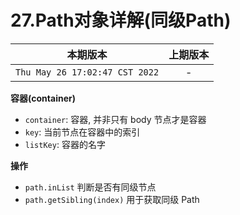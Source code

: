 # 27.Path对象详解(同级Path)

|本期版本|上期版本
|:---:|:---:
`Thu May 26 17:02:47 CST 2022` | -


**容器(container)**

* `container`: 容器, 并非只有 body 节点才是容器
* `key`: 当前节点在容器中的索引
* `listKey`: 容器的名字


**操作**

* `path.inList` 判断是否有同级节点
* `path.getSibling(index)` 用于获取同级 Path



 